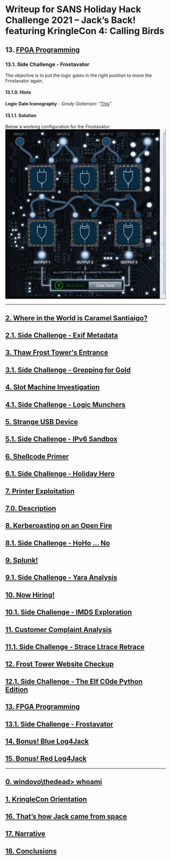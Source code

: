 # Writeup for SANS Holiday Hack Challenge 2021 – Jack’s Back! featuring KringleCon 4: Calling Birds
## 13. [FPGA Programming](/13.%20FPGA%20Programming/README.md)

### 13.1. Side Challenge - Frostavator
The objective is to put the logic gates in the right position to move the Frostavator again.

#### 13.1.0. Hints
**Logic Gate Iconography** - *Grody Goiterson*: “[This](https://www.geeksforgeeks.org/introduction-of-logic-gates/)”

#### 13.1.1. Solution
Below a working configuration for the Frostavator:  
![frostavator](imgs/frostavator.png)

---
## [2. Where in the World is Caramel Santiaigo?](README.md)
## [2.1. Side Challenge - Exif Metadata](README.md)
## [3. Thaw Frost Tower's Entrance](README.md)
## [3.1. Side Challenge - Grepping for Gold](README.md)
## [4. Slot Machine Investigation](README.md)
## [4.1. Side Challenge - Logic Munchers](README.md)
## [5. Strange USB Device](README.md)
## [5.1. Side Challenge - IPv6 Sandbox](README.md)
## [6. Shellcode Primer](README.md)
## [6.1. Side Challenge - Holiday Hero](README.md)
## [7. Printer Exploitation](README.md)
## [7.0. Description](README.md)
## [8. Kerberoasting on an Open Fire](README.md)
## [8.1. Side Challenge - HoHo … No](README.md)
## [9. Splunk!](README.md)
## [9.1. Side Challenge - Yara Analysis](README.md)
## [10. Now Hiring!](README.md)
## [10.1. Side Challenge - IMDS Exploration](README.md)
## [11. Customer Complaint Analysis](README.md)
## [11.1. Side Challenge - Strace Ltrace Retrace](README.md)
## [12. Frost Tower Website Checkup](README.md)
## [12.1. Side Challenge - The Elf C0de Python Edition](README.md)
## [13. FPGA Programming](README.md)
## [13.1. Side Challenge - Frostavator](README.md)
## [14. Bonus! Blue Log4Jack](README.md)
## [15. Bonus! Red Log4Jack](README.md)
---
## [0. windovo\\thedead> whoami](../README.md)
## [1. KringleCon Orientation](01.%20KringleCon%20Orientation/README.md)
## [16. That’s how Jack came from space](../README.md#16-thats-how-jack-came-from-space)
## [17. Narrative](../README.md#17-narrative)
## [18. Conclusions](../README.md#18-conclusions)